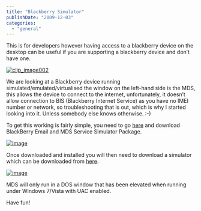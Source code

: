 ```yaml
---
title: "Blackberry Simulator"
publishDate: "2009-12-03"
categories: 
  - "general"
---
```


This is for developers however having access to a blackberry device on the desktop can be useful if you are supporting a blackberry device and don’t have one.

[![clip_image002](/images/clip_image002_thumb.jpg "clip_image002")](/images/clip_image002.jpg)

We are looking at a Blackberry device running simulated/emulated/virtualised the window on the left-hand side is the MDS, this allows the device to connect to the internet, unfortunately, it doesn’t allow connection to BIS (Blackberry Internet Service) as you have no IMEI number or network, so troubleshooting that is out, which is why I started looking into it. Unless somebody else knows otherwise. :-)

To get this working is fairly simple, you need to go [here](https://www.blackberry.com/Downloads/entry.do?code=060AD92489947D410D897474079C1477) and download BlackBerry Email and MDS Service Simulator Package.

[![image](/images/image_thumb.png "image")](/images/image.png)

Once downloaded and installed you will then need to download a simulator which can be downloaded from [here](https://na.blackberry.com/eng/developers/resources/simulators.jsp).

[![image](/images/image_thumb1.png "image")](/images/image1.png)

MDS will only run in a DOS window that has been elevated when running under Windows 7/Vista with UAC enabled.

Have fun!
